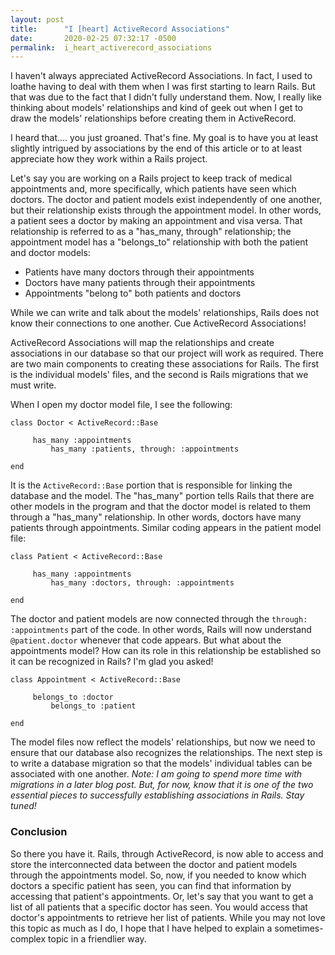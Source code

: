```yaml
---
layout: post
title:      "I [heart] ActiveRecord Associations"
date:       2020-02-25 07:32:17 -0500
permalink:  i_heart_activerecord_associations
---
```


I haven't always appreciated ActiveRecord Associations. In fact, I used to loathe having to deal with them when I was first starting to learn Rails. But that was due to the fact that I didn't fully understand them. Now, I really like thinking about models' relationships and kind of geek out when I get to draw the models' relationships before creating them in ActiveRecord.

I heard that.... you just groaned. That's fine. My goal is to have you at least slightly intrigued by associations by the end of this article or to at least appreciate how they work within a Rails project. 

Let's say you are working on a Rails project to keep track of medical appointments and, more specifically, which patients have seen which doctors. The doctor and patient models exist independently of one another, but their relationship exists through the appointment model. In other words, a patient sees a doctor by making an appointment and visa versa. That relationship is referred to as a "has_many, through" relationship; the appointment model has a "belongs_to" relationship with both the patient and doctor models:  

* Patients have many doctors through their appointments
* Doctors have many patients through their appointments
* Appointments "belong to" both patients and doctors

While we can write and talk about the models' relationships, Rails does not know their connections to one another. Cue ActiveRecord Associations!

ActiveRecord Associations will map the relationships and create associations in our database so that our project will work as required. There are two main components to creating these associations for Rails. The first is the individual models' files, and the second is Rails migrations that we must write. 

When I open my doctor model file, I see the following:

```
class Doctor < ActiveRecord::Base

     has_many :appointments
		 has_many :patients, through: :appointments

end
```

It is the `ActiveRecord::Base` portion that is responsible for linking the database and the model. The "has_many" portion tells Rails that there are other models in the program and that the doctor model is related to them through a "has_many" relationship. In other words, doctors have many patients through appointments. Similar coding appears in the patient model file:

```
class Patient < ActiveRecord::Base

     has_many :appointments
		 has_many :doctors, through: :appointments

end
```

The doctor and patient models are now connected through the `through: :appointments` part of the code. In other words, Rails will now understand `@patient.doctor` whenever that code appears. But what about the appointments model? How can its role in this relationship be established so it can be recognized in Rails? I'm glad you asked!

```
class Appointment < ActiveRecord::Base

     belongs_to :doctor
		 belongs_to :patient

end
```

The model files now reflect the models' relationships, but now we need to ensure that our database also recognizes the relationships. The next step is to write a database migration so that the models' individual tables can be associated with one another. *Note:  I am going to spend more time with migrations in a later blog post. But, for now, know that it is one of the two essential pieces to successfully establishing associations in Rails. Stay tuned!*

### Conclusion

So there you have it. Rails, through ActiveRecord, is now able to access and store the interconnected data between the doctor and patient models through the appointments model. So, now, if you needed to know which doctors a specific patient has seen, you can find that information by accessing that patient's appointments. Or, let's say that you want to get a list of all patients that a specific doctor has seen. You would access that doctor's appointments to retrieve her list of patients. While you may not love this topic as much as I do, I hope that I have helped to explain a sometimes-complex topic in a friendlier way.


